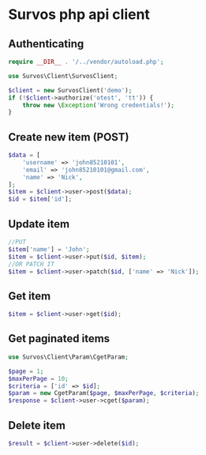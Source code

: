 # Survos php api client

## Authenticating
```php
require __DIR__ . '/../vendor/autoload.php';

use Survos\Client\SurvosClient;

$client = new SurvosClient('demo');
if (!$client->authorize('otest', 'tt')) {
    throw new \Exception('Wrong credentials!');
}
```

## Create new item (POST)
```php
$data = [
    'username' => 'john85210101',
    'email' => 'john85210101@gmail.com',
    'name' => 'Nick',
];
$item = $client->user->post($data);
$id = $item['id'];
```

## Update item
```php
//PUT
$item['name'] = 'John';
$item = $client->user->put($id, $item);
//OR PATCH IT
$item = $client->user->patch($id, ['name' => 'Nick']);
```
## Get item
```php
$item = $client->user->get($id);
```
## Get paginated items
```php
use Survos\Client\Param\CgetParam;

$page = 1;
$maxPerPage = 10;
$criteria = ['id' => $id];
$param = new CgetParam($page, $maxPerPage, $criteria);
$response = $client->user->cget($param);
```
## Delete item
```php
$result = $client->user->delete($id);
```

